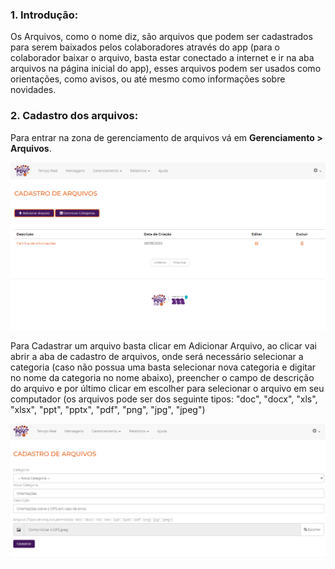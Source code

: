 ### 1. Introdução:

Os Arquivos, como o nome diz, são arquivos que podem ser cadastrados para serem baixados pelos colaboradores através do app 
(para o colaborador baixar o arquivo, basta estar conectado a internet e ir na aba arquivos na página inicial do app), 
esses arquivos podem ser usados como orientações, como avisos, ou até mesmo como informações sobre novidades.

### 2. Cadastro dos arquivos:

Para entrar na zona de gerenciamento de arquivos vá em **Gerenciamento > Arquivos**.

![Screenshot](../assets/gerenciamento/arquivos/arquivos.png)

Para Cadastrar um arquivo basta clicar em Adicionar Arquivo, ao clicar vai abrir a aba de cadastro de arquivos, onde será necessário selecionar a categoria
(caso não possua uma basta selecionar nova categoria e digitar no nome da categoria no nome abaixo), preencher o campo de descrição do arquivo e por último
clicar em escolher para selecionar o arquivo em seu computador (os arquivos pode ser dos seguinte tipos: "doc", "docx", "xls", "xlsx", "ppt", "pptx", "pdf", "png", "jpg", "jpeg")

![Screenshot](../assets/gerenciamento/arquivos/cadastro-arquivos.png)
